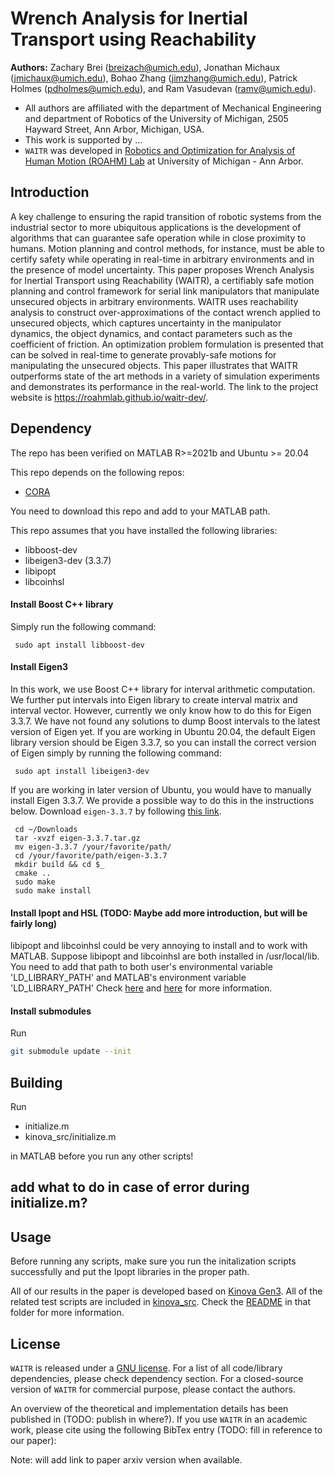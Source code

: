 # Wrench Analysis for Inertial Transport using Reachability
**Authors:** Zachary Brei (breizach@umich.edu), Jonathan Michaux (jmichaux@umich.edu), Bohao Zhang (jimzhang@umich.edu), Patrick Holmes (pdholmes@umich.edu), and Ram Vasudevan (ramv@umich.edu). 

- All authors are affiliated with the department of Mechanical Engineering and department of Robotics of the University of Michigan, 2505 Hayward Street, Ann Arbor, Michigan, USA.
- This work is supported by ...
- `WAITR` was developed in [Robotics and Optimization for Analysis of Human Motion (ROAHM) Lab](http://www.roahmlab.com/) at University of Michigan - Ann Arbor.

## Introduction
A key challenge to ensuring the rapid transition of robotic systems from the industrial sector to more ubiquitous applications is the development of algorithms that can guarantee safe operation while in close proximity to humans. Motion planning and control methods, for instance, must be able to certify safety while operating in real-time in arbitrary environments and in the presence of model uncertainty. This paper proposes Wrench Analysis for Inertial Transport using Reachability (WAITR), a certifiably safe motion planning and control framework for serial link manipulators that manipulate unsecured objects in arbitrary environments. WAITR uses reachability analysis to construct over-approximations of the contact wrench applied to unsecured objects, which captures uncertainty in the manipulator dynamics, the object dynamics, and contact parameters such as the coefficient of friction. An optimization problem formulation is presented that can be solved in real-time to generate provably-safe motions for manipulating the unsecured objects. This paper illustrates that WAITR outperforms state of the art methods in a variety of simulation experiments and demonstrates its performance in the real-world.
The link to the project website is https://roahmlab.github.io/waitr-dev/.

## Dependency
The repo has been verified on MATLAB R>=2021b and Ubuntu >= 20.04

This repo depends on the following repos:
 - [CORA](https://tumcps.github.io/CORA/)
 
You need to download this repo and add to your MATLAB path.

This repo assumes that you have installed the following libraries:

 - libboost-dev
 - libeigen3-dev (3.3.7)
 - libipopt
 - libcoinhsl
 
#### Install Boost C++ library
Simply run the following command:

     sudo apt install libboost-dev 

#### Install Eigen3
In this work, we use Boost C++ library for interval arithmetic computation. 
We further put intervals into Eigen library to create interval matrix and interval vector. 
However, currently we only know how to do this for Eigen 3.3.7.
We have not found any solutions to dump Boost intervals to the latest version of Eigen yet.
If you are working in Ubuntu 20.04, the default Eigen library version should be Eigen 3.3.7, so you can install the correct version of Eigen simply by running the following command:

     sudo apt install libeigen3-dev 

If you are working in later version of Ubuntu, you would have to manually install Eigen 3.3.7.
We provide a possible way to do this in the instructions below.
Download `eigen-3.3.7` by following [this link](https://gitlab.com/libeigen/eigen/-/releases/3.3.7).

     cd ~/Downloads
     tar -xvzf eigen-3.3.7.tar.gz
     mv eigen-3.3.7 /your/favorite/path/
     cd /your/favorite/path/eigen-3.3.7
     mkdir build && cd $_
     cmake ..
     sudo make
     sudo make install
 
#### Install Ipopt and HSL (TODO: Maybe add more introduction, but will be fairly long)
libipopt and libcoinhsl could be very annoying to install and to work with MATLAB. 
Suppose libipopt and libcoinhsl are both installed in /usr/local/lib.
You need to add that path to both user's environmental variable 'LD_LIBRARY_PATH' and MATLAB's environment variable 'LD_LIBRARY_PATH'
Check [here](https://www.mathworks.com/help/matlab/matlab_external/set-run-time-library-path-on-linux-systems.html) and [here](https://stackoverflow.com/questions/13428910/how-to-set-the-environmental-variable-ld-library-path-in-linux) for more information.

#### Install submodules
Run
``` sh
git submodule update --init
```

## Building
Run 
 - initialize.m
 - kinova_src/initialize.m
 
in MATLAB before you run any other scripts!

## add what to do in case of error during initialize.m?

## Usage
Before running any scripts, make sure you run the initalization scripts successfully and put the Ipopt libraries in the proper path.

All of our results in the paper is developed based on [Kinova Gen3](https://www.kinovarobotics.com/product/gen3-robots). 
All of the related test scripts are included in [kinova_src](https://github.com/roahmlab/waitr-dev/tree/main/kinova_src).
Check the [README](https://github.com/roahmlab/waitr-dev/blob/main/kinova_src/README.md) in that folder for more information.

## License

`WAITR` is released under a [GNU license](https://github.com/roahmlab/waitr-dev/blob/main/LICENSE). For a list of all code/library dependencies, please check dependency section. For a closed-source version of `WAITR` for commercial purpose, please contact the authors.

An overview of the theoretical and implementation details has been published in (TODO: publish in where?). If you use `WAITR` in an academic work, please cite using the following BibTex entry (TODO: fill in reference to our paper):

Note: will add link to paper arxiv version when available.
